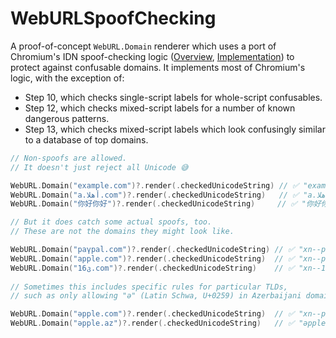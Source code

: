 # WebURLSpoofChecking

A proof-of-concept `WebURL.Domain` renderer which uses a port of Chromium's IDN spoof-checking logic ([Overview][chr-over], [Implementation][chr-impl])
to protect against confusable domains. It implements most of Chromium's logic, with the exception of:

- Step 10, which checks single-script labels for whole-script confusables.
- Step 12, which checks mixed-script labels for a number of known dangerous patterns.
- Step 13, which checks mixed-script labels which look confusingly similar to a database of top domains.

```swift
// Non-spoofs are allowed.
// It doesn't just reject all Unicode 😅

WebURL.Domain("example.com")?.render(.checkedUnicodeString) // ✅ "example.com"
WebURL.Domain("a.أهلا.com")?.render(.checkedUnicodeString)   // ✅ "a.أهلا.com"
WebURL.Domain("你好你好")?.render(.checkedUnicodeString)     // ✅ "你好你好"

// But it does catch some actual spoofs, too.
// These are not the domains they might look like.

WebURL.Domain("раγpal.com")?.render(.checkedUnicodeString) // ✅ "xn--pal-vxc83d5c.com"
WebURL.Domain("аpple.com")?.render(.checkedUnicodeString)  // ✅ "xn--pple-43d.com"
WebURL.Domain("16კ.com")?.render(.checkedUnicodeString)    // ✅ "xn--16-1ik.com"
        
// Sometimes this includes specific rules for particular TLDs,
// such as only allowing "ə" (Latin Schwa, U+0259) in Azerbaijani domains

WebURL.Domain("əpple.com")?.render(.checkedUnicodeString)  // ✅ "xn--pple-u6b.com"
WebURL.Domain("əpple.az")?.render(.checkedUnicodeString)   // ✅ "əpple.az"
```

[chr-over]: https://github.com/chromium/chromium/blob/9de1b06631d03b9964c763797a0d7163e2bdfe3e/docs/idn.md#google-chromes-idn-policy
[chr-impl]: https://github.com/chromium/chromium/blob/927335df26c5841e6e16776b7f4545b0fe55ec95/components/url_formatter/spoof_checks

